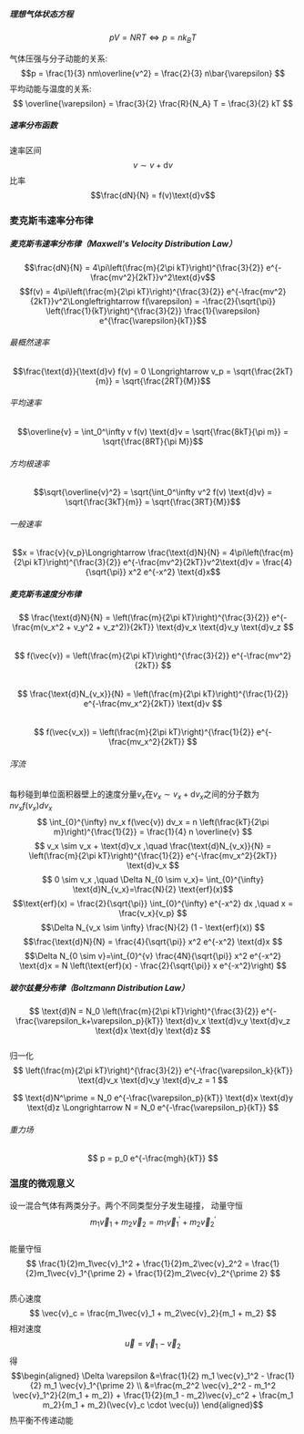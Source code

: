 ##### 理想气体状态方程
$$pV=NRT\Longleftrightarrow p=nk_BT$$

 气体压强与分子动能的关系:
   $$p = \frac{1}{3} nm\overline{v^2} = \frac{2}{3} n\bar{\varepsilon} $$
平均动能与温度的关系:
   $$ \overline{\varepsilon} = \frac{3}{2} \frac{R}{N_A} T = \frac{3}{2} kT $$
##### 速率分布函数  
速率区间
$$v \sim v+\text{d}v$$
比率
$$\frac{dN}{N} = f(v)\text{d}v$$ 

### 麦克斯韦速率分布律    
##### 麦克斯韦速率分布律（Maxwell's Velocity Distribution Law）
$$\frac{dN}{N} = 4\pi\left(\frac{m}{2\pi kT}\right)^{\frac{3}{2}} e^{-\frac{mv^2}{2kT}}v^2\text{d}v$$
$$f(v) = 4\pi\left(\frac{m}{2\pi kT}\right)^{\frac{3}{2}} e^{-\frac{mv^2}{2kT}}v^2\Longleftrightarrow f(\varepsilon) = -\frac{2}{\sqrt{\pi}} \left(\frac{1}{kT}\right)^{\frac{3}{2}} \frac{1}{\varepsilon} e^{\frac{\varepsilon}{kT}}$$  

###### 最概然速率  
$$\frac{\text{d}}{\text{d}v} f(v) = 0 \Longrightarrow  v_p = \sqrt{\frac{2kT}{m}} = \sqrt{\frac{2RT}{M}}$$  

###### 平均速率  
$$\overline{v} = \int_0^\infty v f(v) \text{d}v = \sqrt{\frac{8kT}{\pi m}} = \sqrt{\frac{8RT}{\pi M}}$$  

###### 方均根速率  
$$\sqrt{\overline{v}^2} = \sqrt{\int_0^\infty v^2 f(v) \text{d}v} = \sqrt{\frac{3kT}{m}} = \sqrt{\frac{3RT}{M}}$$  
###### 一般速率
$$x = \frac{v}{v_p}\Longrightarrow \frac{\text{d}N}{N} = 4\pi\left(\frac{m}{2\pi kT}\right)^{\frac{3}{2}} e^{-\frac{mv^2}{2kT}}v^2\text{d}v = \frac{4}{\sqrt{\pi}} x^2 e^{-x^2} \text{d}x$$
##### 麦克斯韦速度分布律  
$$ \frac{\text{d}N}{N} = \left(\frac{m}{2\pi kT}\right)^{\frac{3}{2}} e^{-\frac{m(v_x^2 + v_y^2 + v_z^2)}{2kT}} \text{d}v_x \text{d}v_y \text{d}v_z $$  
$$ f(\vec{v}) = \left(\frac{m}{2\pi kT}\right)^{\frac{3}{2}} e^{-\frac{mv^2}{2kT}} $$  
$$ \frac{\text{d}N_{v_x}}{N} = \left(\frac{m}{2\pi kT}\right)^{\frac{1}{2}} e^{-\frac{mv_x^2}{2kT}} \text{d}v $$  
 $$ f(\vec{v_x}) = \left(\frac{m}{2\pi kT}\right)^{\frac{1}{2}} e^{-\frac{mv_x^2}{2kT}} $$
###### 泻流
每秒碰到单位面积器壁上的速度分量$v_x$在$v_x \sim v_x + \text{d}v_x$之间的分子数为$nv_x f(v_x) dv_x$
$$ \int_{0}^{\infty} nv_x f(\vec{v}) dv_x = n \left(\frac{kT}{2\pi m}\right)^{\frac{1}{2}} = \frac{1}{4} n \overline{v} $$ 
$$ v_x \sim v_x + \text{d}v_x ,\quad \frac{\text{d}N_{v_x}}{N} = \left(\frac{m}{2\pi kT}\right)^{\frac{1}{2}} e^{-\frac{mv_x^2}{2kT}} \text{d}v_x $$
$$ 0 \sim v_x ,\quad \Delta N_{0 \sim v_x}= \int_{0}^{\infty} \text{d}N_{v_x}=\frac{N}{2} \text{erf}(x)$$$$\text{erf}(x) = \frac{2}{\sqrt{\pi}} \int_{0}^{\infty} e^{-x^2} dx ,\quad x = \frac{v_x}{v_p} $$
$$\Delta N_{v_x \sim \infty} \frac{N}{2} (1 - \text{erf}(x)) $$  $$\frac{\text{d}N}{N} = \frac{4}{\sqrt{\pi}} x^2 e^{-x^2} \text{d}x $$$$\Delta N_{0 \sim v}=\int_{0}^{v} \frac{4N}{\sqrt{\pi}} x^2 e^{-x^2} \text{d}x = N \left(\text{erf}(x) - \frac{2}{\sqrt{\pi}} x e^{-x^2}\right) $$

##### 玻尔兹曼分布律（Boltzmann Distribution Law）

$$ \text{d}N = N_0 \left(\frac{m}{2\pi kT}\right)^{\frac{3}{2}} e^{-\frac{\varepsilon_k+\varepsilon_p}{kT}} \text{d}v_x \text{d}v_y \text{d}v_z \text{d}x \text{d}y  \text{d}z $$  
归一化
$$ \left(\frac{m}{2\pi kT}\right)^{\frac{3}{2}} e^{-\frac{\varepsilon_k}{kT}} \text{d}v_x \text{d}v_y \text{d}v_z = 1 $$  

$$  \text{d}N^\prime = N_0 e^{-\frac{\varepsilon_p}{kT}} \text{d}x  \text{d}y  \text{d}z \Longrightarrow N = N_0 e^{-\frac{\varepsilon_p}{kT}} $$  

###### 重力场 
$$ p = p_0 e^{-\frac{mgh}{kT}} $$ 
### 温度的微观意义
设一混合气体有两类分子。两个不同类型分子发生碰撞，
动量守恒
$$ m_1\vec{v}_1 + m_2\vec{v}_2 = m_1\vec{v}_1^\prime + m_2\vec{v}_2^\prime $$  
能量守恒
$$ \frac{1}{2}m_1\vec{v}_1^2 + \frac{1}{2}m_2\vec{v}_2^2 = \frac{1}{2}m_1\vec{v}_1^{\prime 2} + \frac{1}{2}m_2\vec{v}_2^{\prime 2} $$  
质心速度
$$ \vec{v}_c = \frac{m_1\vec{v}_1 + m_2\vec{v}_2}{m_1 + m_2} $$
相对速度
$$ \vec{u} = \vec{v}_1 - \vec{v}_2 $$
得
$$\begin{aligned}
\Delta \varepsilon &=\frac{1}{2} m_1 \vec{v}_1^2 - \frac{1}{2} m_1 \vec{v}_1^{\prime 2}
\\
&=\frac{m_2^2 \vec{v}_2^2 - m_1^2 \vec{v}_1^2}{2(m_1 + m_2)} + \frac{1}{2}(m_1 - m_2)\vec{v}_c^2 + \frac{m_1 m_2}{m_1 + m_2}(\vec{v}_c \cdot \vec{u})  
\end{aligned}$$ 
热平衡不传递动能
